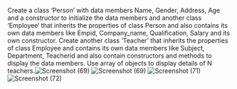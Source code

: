Create a class ‘Person’ with data members Name, Gender, Address, Age and a constructor to initialize the data members and another class ‘Employee’ that inherits the properties of class Person and also contains its own data members like Empid, Company_name, Qualification, Salary and its own constructor. Create another class ‘Teacher’ that inherits the properties of class Employee and contains its own data members like Subject, Department, Teacherid and also contain constructors and methods to display the data members. Use array of objects to display details of N teachers.![Screenshot (69)](https://user-images.githubusercontent.com/80004492/133648199-32e0c345-f373-4305-813a-4d9181869d62.png)
![Screenshot (69)](https://user-images.githubusercontent.com/80004492/133648234-b2c58263-478b-420e-b797-3d7b3def80d8.png)
![Screenshot (71)](https://user-images.githubusercontent.com/80004492/133648311-25aeb022-5d8b-4869-a1d6-c3fc9eabf234.png)
![Screenshot (72)](https://user-images.githubusercontent.com/80004492/133648343-36cf77ef-8f45-455c-a344-3f8ebc7a2cd4.png)
